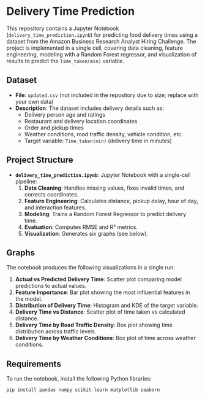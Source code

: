 # Delivery Time Prediction

This repository contains a Jupyter Notebook (`delivery_time_prediction.ipynb`) for predicting food delivery times using a dataset from the Amazon Business Research Analyst Hiring Challenge. The project is implemented in a single cell, covering data cleaning, feature engineering, modeling with a Random Forest regressor, and visualization of results to predict the `Time_taken(min)` variable.

## Dataset
- **File**: `updated.csv` (not included in the repository due to size; replace with your own data)
- **Description**: The dataset includes delivery details such as:
  - Delivery person age and ratings
  - Restaurant and delivery location coordinates
  - Order and pickup times
  - Weather conditions, road traffic density, vehicle condition, etc.
  - Target variable: `Time_taken(min)` (delivery time in minutes)

## Project Structure
- **`delivery_time_prediction.ipynb`**: Jupyter Notebook with a single-cell pipeline:
  1. **Data Cleaning**: Handles missing values, fixes invalid times, and corrects coordinates.
  2. **Feature Engineering**: Calculates distance, pickup delay, hour of day, and interaction features.
  3. **Modeling**: Trains a Random Forest Regressor to predict delivery time.
  4. **Evaluation**: Computes RMSE and R² metrics.
  5. **Visualization**: Generates six graphs (see below).

## Graphs
The notebook produces the following visualizations in a single run:
1. **Actual vs Predicted Delivery Time**: Scatter plot comparing model predictions to actual values.
2. **Feature Importance**: Bar plot showing the most influential features in the model.
3. **Distribution of Delivery Time**: Histogram and KDE of the target variable.
4. **Delivery Time vs Distance**: Scatter plot of time taken vs calculated distance.
5. **Delivery Time by Road Traffic Density**: Box plot showing time distribution across traffic levels.
6. **Delivery Time by Weather Conditions**: Box plot of time across weather conditions.

## Requirements
To run the notebook, install the following Python libraries:
```bash
pip install pandas numpy scikit-learn matplotlib seaborn
